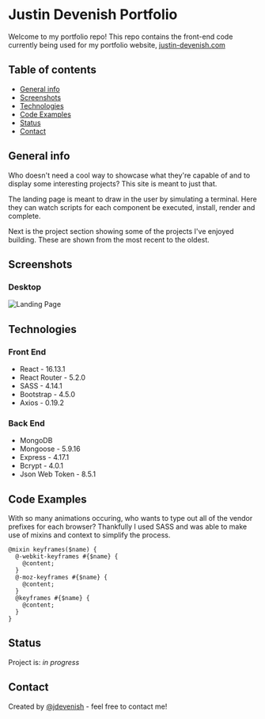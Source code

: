 # Justin Devenish Portfolio
Welcome to my portfolio repo! This repo contains the front-end code currently being used for my portfolio website, [justin-devenish.com](https://justin-devenish.com)

## Table of contents
* [General info](#general-info)
* [Screenshots](#screenshots)
* [Technologies](#technologies)
* [Code Examples](#code-examples)
* [Status](#status)
* [Contact](#contact)

## General info
Who doesn't need a cool way to showcase what they're capable of and to display
some interesting projects? This site is meant to just that. 

The landing page is meant to draw in the user by simulating a terminal. Here they can 
watch scripts for each component be executed, install, render and complete. 

Next is the project section showing some of the projects I've enjoyed building. 
These are shown from the most recent to the oldest. 

## Screenshots
### Desktop
![Landing Page](https://res.cloudinary.com/doaftkgbv/image/upload/v1591219984/portfolio-landing-gif_l2xqxh.gif)

## Technologies
### Front End
* React - 16.13.1
* React Router - 5.2.0
* SASS - 4.14.1
* Bootstrap - 4.5.0
* Axios - 0.19.2

### Back End
* MongoDB
* Mongoose - 5.9.16
* Express - 4.17.1
* Bcrypt - 4.0.1
* Json Web Token - 8.5.1

## Code Examples
With so many animations occuring, who wants to type out all of the vendor prefixes
for each browser? Thankfully I used SASS and was able to make use of mixins and context
to simplify the process. 
```
@mixin keyframes($name) {
  @-webkit-keyframes #{$name} {
    @content;
  }
  @-moz-keyframes #{$name} {
    @content;
  }
  @keyframes #{$name} {
    @content;
  }
}
```

## Status
Project is: _in progress_

## Contact
<p>Created by <a href="mailto:justin.devenish@gmail.com">@jdevenish</a> - feel free to contact me!</p>

